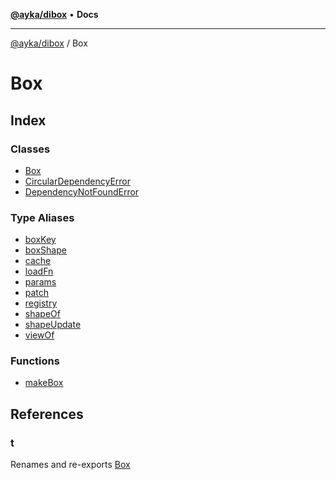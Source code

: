 [**@ayka/dibox**](../../README.md) • **Docs**

***

[@ayka/dibox](../../globals.md) / Box

# Box

## Index

### Classes

- [Box](classes/Box.md)
- [CircularDependencyError](classes/CircularDependencyError.md)
- [DependencyNotFoundError](classes/DependencyNotFoundError.md)

### Type Aliases

- [boxKey](type-aliases/boxKey.md)
- [boxShape](type-aliases/boxShape.md)
- [cache](type-aliases/cache.md)
- [loadFn](type-aliases/loadFn.md)
- [params](type-aliases/params.md)
- [patch](type-aliases/patch.md)
- [registry](type-aliases/registry.md)
- [shapeOf](type-aliases/shapeOf.md)
- [shapeUpdate](type-aliases/shapeUpdate.md)
- [viewOf](type-aliases/viewOf.md)

### Functions

- [makeBox](functions/makeBox.md)

## References

### t

Renames and re-exports [Box](classes/Box.md)
